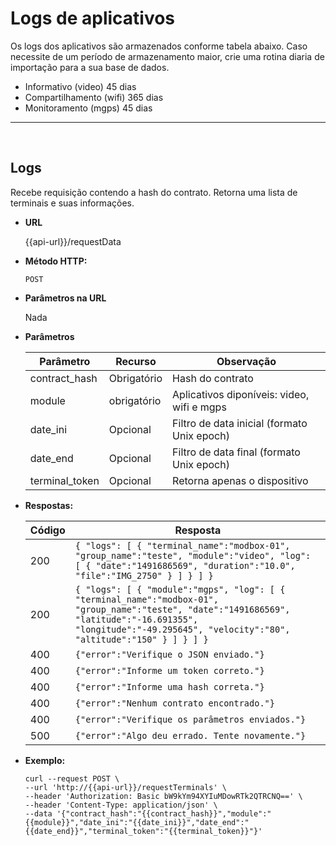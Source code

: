 # Logs de aplicativos

Os logs dos aplicativos são armazenados conforme tabela abaixo. Caso necessite de um período de armazenamento maior, crie uma rotina diaria de importação para a sua base de dados.

-   Informativo (video) 45 dias
-   Compartilhamento (wifi) 365 dias
-   Monitoramento (mgps) 45 dias

----
<br/>

**Logs**
----
Recebe requisição contendo a hash do contrato. Retorna uma lista de terminais e suas informações.

* **URL**

  {{api-url}}/requestData

* **Método HTTP:**

  `POST`
  
*  **Parâmetros na URL**

   Nada 

* **Parâmetros**

	| Parâmetro | Recurso | Observação |
	|--|--|--|
	| contract_hash | Obrigatório | Hash do contrato |
	| module | obrigatório |  Aplicativos diponíveis: video, wifi e mgps |
	| date_ini | Opcional | Filtro de data inicial (formato Unix epoch) |
	| date_end | Opcional | Filtro de data final (formato Unix epoch) |
	| terminal_token | Opcional | Retorna apenas o dispositivo |
* **Respostas:**
	
	|Código| Resposta |
	|--|--|
	| 200 | ```{ "logs": [ { "terminal_name":"modbox-01", "group_name":"teste", "module":"video", "log": [ { "date":"1491686569", "duration":"10.0", "file":"IMG_2750" } ] } ] }``` |
	| 200 | ```{ "logs": [ { "module":"mgps", "log": [ { "terminal_name":"modbox-01", "group_name":"teste", "date":"1491686569", "latitude":"-16.691355", "longitude":"-49.295645", "velocity":"80", "altitude":"150" } ] } ] }``` |
	| 400 | `{"error":"Verifique o JSON enviado."}` |
	| 400 | `{"error":"Informe um token correto."}` |
	| 400 | `{"error":"Informe uma hash correta."}` |
	| 400 | `{"error":"Nenhum contrato encontrado."}` | 
	| 400 | `{"error":"Verifique os parâmetros enviados."}` |
	| 500 | `{"error":"Algo deu errado. Tente novamente."}` |

* **Exemplo:**
	
	````curl
	curl --request POST \
  --url 'http://{{api-url}}/requestTerminals' \
  --header 'Authorization: Basic bW9kYm94XYIuMDowRTk2QTRCNQ==' \
  --header 'Content-Type: application/json' \
  --data '{"contract_hash":"{{contract_hash}}","module":"{{module}}","date_ini":"{{date_ini}}","date_end":"{{date_end}}","terminal_token":"{{terminal_token}}"}'
  ```` 
